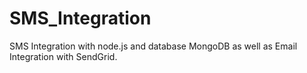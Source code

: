 # SMS_Integration
SMS Integration with node.js and database MongoDB as well as Email Integration with SendGrid.
